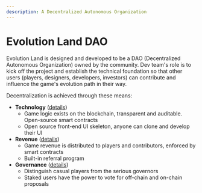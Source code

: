 ```yaml
---
description: A Decentralized Autonomous Organization
---
```


# Evolution Land DAO

Evolution Land is designed and developed to be a DAO \(Decentralized Autonomous Organization\) owned by the community. Dev team's role is to kick off the project and establish the technical foundation so that other users \(players, designers, developers, investors\) can contribute and influence the game's evolution path in their way.

Decentralization is achieved through these means:

* **Technology** \([details](https://github.com/evolutionlandorg/docs/tree/e90f67739918002d9da6bb5202a63f3cdf2bb3d6/developer/README.md)\)
  * Game logic exists on the blockchain, transparent and auditable. Open-source smart contracts
  * Open source front-end UI skeleton, anyone can clone and develop their UI
* **Revenue** \([details](https://github.com/evolutionlandorg/docs/tree/e90f67739918002d9da6bb5202a63f3cdf2bb3d6/advanced/evolution-land-dao/renenue-model/README.md)\)
  * Game revenue is distributed to players and contributors, enforced by smart contracts
  * Built-in referral program
* **Governance** \([details](governance.md)\)
  * Distinguish casual players from the serious governors
  * Staked users have the power to vote for off-chain and on-chain proposals

